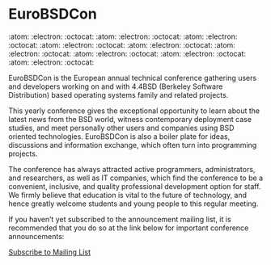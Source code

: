 # EuroBSDCon

:atom: :electron: :octocat: :atom: :electron: :octocat: :atom: :electron: :octocat: :atom: :electron: :octocat: :atom: :electron: :octocat: :atom: :electron: :octocat: :atom: :electron: :octocat: :atom: :electron: :octocat: :atom: :electron: :octocat:


EuroBSDCon is the European annual technical conference gathering users and developers working on and with 4.4BSD (Berkeley Software Distribution) based operating systems family and related projects.

This yearly conference gives the exceptional opportunity to learn about the latest news from the BSD world, witness contemporary deployment case studies, and meet personally other users and companies using BSD oriented technologies. EuroBSDCon is also a boiler plate for ideas, discussions and information exchange, which often turn into programming projects.

The conference has always attracted active programmers, administrators, and researchers, as well as IT companies, which find the conference to be a convenient, inclusive, and quality professional development option for staff.  We firmly believe that education is vital to the future of technology, and hence greatly welcome students and young people to this regular meeting.

If you haven’t yet subscribed to the announcement mailing list, it is recommended that you do so at the link below for important conference announcements:

[Subscribe to Mailing List](https://2024.eurobsdcon.org/lists.php)
